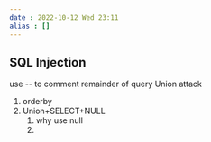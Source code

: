 ```yaml
---
date : 2022-10-12 Wed 23:11
alias : []
---
```


## SQL Injection

use -- to comment remainder of query
Union attack 
1. orderby
2. Union+SELECT+NULL
	1. why use null
	2. 
